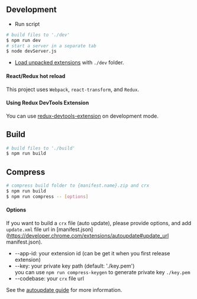## Development

* Run script
```bash
# build files to './dev'
$ npm run dev
# start a server in a separate tab
$ node devServer.js
```

* [Load unpacked extensions](https://developer.chrome.com/extensions/getstarted#unpacked) with `./dev` folder.

#### React/Redux hot reload

This project uses `Webpack`, `react-transform`, and `Redux`.

#### Using Redux DevTools Extension

You can use [redux-devtools-extension](https://github.com/zalmoxisus/redux-devtools-extension) on development mode.

## Build

```bash
# build files to './build'
$ npm run build
```

## Compress

```bash
# compress build folder to {manifest.name}.zip and crx
$ npm run build
$ npm run compress -- [options]
```

#### Options

If you want to build a `crx` file (auto update), please provide options, and add `update.xml` file url in [manifest.json](https://developer.chrome.com/extensions/autoupdate#update_url manifest.json).

* --app-id: your extension id (can be get it when you first release extension)
* --key: your private key path (default: './key.pem')  
  you can use `npm run compress-keygen` to generate private key `./key.pem`
* --codebase: your `crx` file url

See the [autoupdate guide](https://developer.chrome.com/extensions/autoupdate) for more information.
